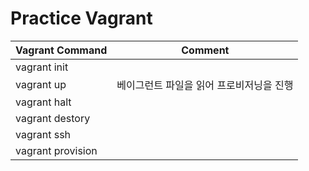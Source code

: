 # Practice Vagrant

| Vagrant Command | Comment |
| --- | --- |
| vagrant init | |
| vagrant up | 베이그런트 파일을 읽어 프로비저닝을 진행|
| vagrant halt | |
| vagrant destory | |
| vagrant ssh | |
| vagrant provision | |
